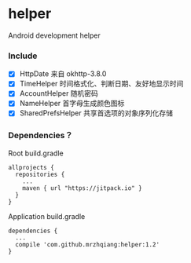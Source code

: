 # helper
Android development helper
### Include
- [x] HttpDate 来自 okhttp-3.8.0
- [x] TimeHelper 时间格式化、判断日期、友好地显示时间
- [x] AccountHelper 随机密码
- [x] NameHelper 首字母生成颜色图标
- [x] SharedPrefsHelper 共享首选项的对象序列化存储
### Dependencies？
Root build.gradle
~~~
allprojects {
  repositories {
    ...
    maven { url "https://jitpack.io" }
  }
}
~~~
Application build.gradle
~~~
dependencies {
  ...
  compile 'com.github.mrzhqiang:helper:1.2'
}
~~~